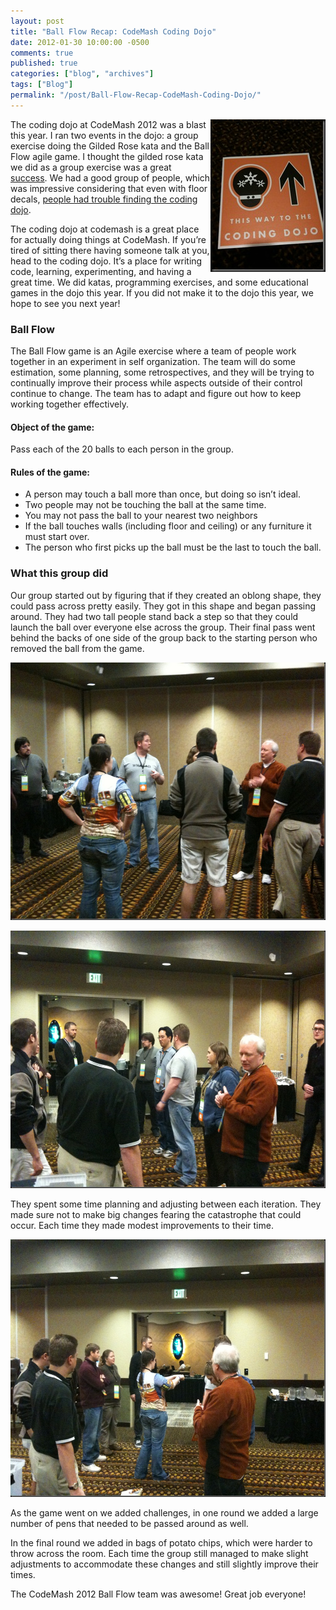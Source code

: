 ```yaml
---
layout: post
title: "Ball Flow Recap: CodeMash Coding Dojo"
date: 2012-01-30 10:00:00 -0500
comments: true
published: true
categories: ["blog", "archives"]
tags: ["Blog"]
permalink: "/post/Ball-Flow-Recap-CodeMash-Coding-Dojo/"
---
```

<!-- more -->



<p><a href="/images/files/CodingDojoFloorDecals_1.jpg"><img style="background-image: none; border-bottom: 0px; border-left: 0px; padding-left: 0px; padding-right: 0px; display: inline; float: right; border-top: 0px; border-right: 0px; padding-top: 0px" title="CodingDojoFloorDecals" border="0" alt="CodingDojoFloorDecals" align="right" src="/images/files/CodingDojoFloorDecals_thumb_1.jpg" width="184" height="244" /></a>The coding dojo at CodeMash 2012 was a blast this year. I ran two events in the dojo: a group exercise doing the Gilded Rose kata and the Ball Flow agile game. I thought the gilded rose kata we did as a group exercise was a great <a href="http://twitter.com/#!/brendoneus/status/157523902136979456" target="_blank">success</a>. We had a good group of people, which was impressive considering that even with floor decals, <a href="http://twitter.com/#!/cromwellryan/status/157524484180549632" target="_blank">people had trouble finding the coding dojo</a>.</p>  <p>The coding dojo at codemash is a great place for actually doing things at CodeMash. If you’re tired of sitting there having someone talk at you, head to the coding dojo. It’s a place for writing code, learning, experimenting, and having a great time. We did katas, programming exercises, and some educational games in the dojo this year. If you did not make it to the dojo this year, we hope to see you next year!</p>  <h3>Ball Flow</h3>  <p>The Ball Flow game is an Agile exercise where a team of people work together in an experiment in self organization. The team will do some estimation, some planning, some retrospectives, and they will be trying to continually improve their process while aspects outside of their control continue to change. The team has to adapt and figure out how to keep working together effectively.</p>  <h4>Object of the game:</h4>  <p>Pass each of the 20 balls to each person in the group.</p>  <h4>Rules of the game:</h4>  <ul>   <li>A person may touch a ball more than once, but doing so isn’t ideal.</li>    <li>Two people may not be touching the ball at the same time.</li>    <li>You may not pass the ball to your nearest two neighbors</li>    <li>If the ball touches walls (including floor and ceiling) or any furniture it must start over.</li>    <li>The person who first picks up the ball must be the last to touch the ball.</li> </ul>  <h3>What this group did</h3>  <p>Our group started out by figuring that if they created an oblong shape, they could pass across pretty easily. They got in this shape and began passing around. They had two tall people stand back a step so that they could launch the ball over everyone else across the group. Their final pass went behind the backs of one side of the group back to the starting person who removed the ball from the game.</p>  <p><a href="/images/files/BallFlowCircle.jpg"><img style="background-image: none; border-bottom: 0px; border-left: 0px; padding-left: 0px; padding-right: 0px; display: inline; border-top: 0px; border-right: 0px; padding-top: 0px" title="BallFlowCircle" border="0" alt="BallFlowCircle" src="/images/files/BallFlowCircle_thumb.jpg" width="550" height="412" /></a></p>  <p><a href="/images/files/BallFlowBasicForm.jpg"><img style="background-image: none; border-bottom: 0px; border-left: 0px; padding-left: 0px; padding-right: 0px; display: inline; border-top: 0px; border-right: 0px; padding-top: 0px" title="BallFlowBasicForm" border="0" alt="BallFlowBasicForm" src="/images/files/BallFlowBasicForm_thumb.jpg" width="550" height="412" /></a></p>  <p>They spent some time planning and adjusting between each iteration. They made sure not to make big changes fearing the catastrophe that could occur. Each time they made modest improvements to their time.</p>  <p><a href="/images/files/BallFlowPlanning.jpg"><img style="background-image: none; border-bottom: 0px; border-left: 0px; padding-left: 0px; padding-right: 0px; display: inline; border-top: 0px; border-right: 0px; padding-top: 0px" title="BallFlowPlanning" border="0" alt="BallFlowPlanning" src="/images/files/BallFlowPlanning_thumb.jpg" width="550" height="412" /></a></p>  <p>As the game went on we added challenges, in one round we added a large number of pens that needed to be passed around as well.</p>  <p>In the final round we added in bags of potato chips, which were harder to throw across the room. Each time the group still managed to make slight adjustments to accommodate these changes and still slightly improve their times. </p>  <p>The CodeMash 2012 Ball Flow team was awesome! Great job everyone!</p>
